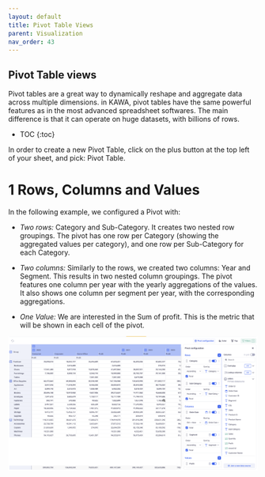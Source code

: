 ```yaml
---
layout: default
title: Pivot Table Views
parent: Visualization
nav_order: 43
---
```


Pivot Table views
---

Pivot tables are a great way to dynamically reshape and aggregate data across multiple dimensions. in KAWA, pivot tables have the same powerful features as in the most advanced spreadsheet softwares. The main difference is that it can operate on huge datasets, with billions of rows.

* TOC
{:toc}

In order to create a new Pivot Table, click on the plus button at the top left of your sheet, and pick: Pivot Table.


# 1 Rows, Columns and Values

In the following example, we configured a Pivot with:

- _Two rows:_ Category and Sub-Category. It creates two nested row groupings. The pivot has one row per Category (showing the aggregated values per category), and one row per Sub-Category for each Category.

- _Two columns:_ Similarly to the rows, we created two columns: Year and Segment. This results in two nested column groupings. The pivot features one column per year with the yearly aggregations of the values. It also shows one column per segment per year, with the corresponding aggregations.

- _One Value:_ We are interested in the Sum of profit. This is the metric that will be shown in each cell of the pivot.

![Pivot](./readme-assets/pivot_view1.png)


